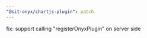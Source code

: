 ```yaml
---
"@sit-onyx/chartjs-plugin": patch
---
```


fix: support calling "registerOnyxPlugin" on server side

